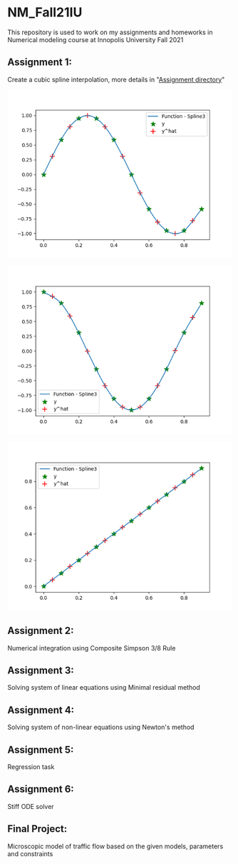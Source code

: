 # NM_Fall21IU
This repository is used to work on my assignments and homeworks in Numerical modeling course at Innopolis University Fall 2021


## Assignment 1:

Create a cubic spline interpolation, more details in "[Assignment directory](https://github.com/hany606/NM_Fall21IU/tree/main/Assignments/assignment1)"

![set1.png](Assignments/assignment1/equation_imgs/set1.png)

![set2.png](Assignments/assignment1/equation_imgs/set2.png)

![set3.png](Assignments/assignment1/equation_imgs/set3.png)

## Assignment 2:

Numerical integration using Composite Simpson 3/8 Rule

## Assignment 3:

Solving system of linear equations using Minimal residual method


## Assignment 4:

Solving system of non-linear equations using Newton's method

## Assignment 5:

Regression task

## Assignment 6:

Stiff ODE solver 

## Final Project:

Microscopic model of traffic flow based on the given models, parameters and constraints
